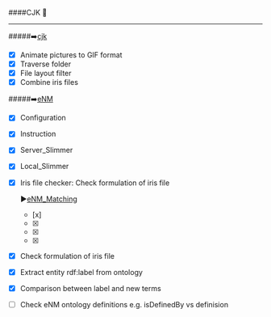 ####CJK :speech_balloon:

--------
#####:arrow_right:[cjk](https://github.com/JKChang2015/CJK/tree/master/src/main/java/com/github/cjk)
- [x] Animate pictures to GIF format
- [x] Traverse folder 
- [x] File layout filter 
- [x] Combine iris files

#####:arrow_right:[eNM](https://github.com/JKChang2015/CJK/tree/master/src/main/java/com/github/eNM)
- [x] Configuration
- [x] Instruction
- [x] Server_Slimmer
- [x] Local_Slimmer
- [x] Iris file checker: Check formulation of iris file
  
  :arrow_forward:[eNM_Matching](https://github.com/JKChang2015/CJK/tree/master/CJK/src/main/java/eNM/Matching)
  - [x]
  - [x]
  - [x]
  - [x]
  
  


- [x] Check formulation of iris file
- [x] Extract entity rdf:label from ontology
- [x] Comparison between label and new terms
- [ ] Check eNM ontology definitions e.g. isDefinedBy vs definision

